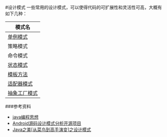 #设计模式
一些常用的设计模式，可以使得代码的可扩展性和灵活性可高，大概有如下几种：

|     模式名    |
|    -----    |
|[单例模式](https://github.com/zhouchaoyuan/ThePlanForMe/blob/master/M1-M2/W5-W8/%E5%8D%95%E4%BE%8B%E6%A8%A1%E5%BC%8F.md)|
|策略模式|
|命令模式|
|[状态模式](https://github.com/zhouchaoyuan/ThePlanForMe/blob/master/M1-M2/W5-W8/%E7%8A%B6%E6%80%81%E6%A8%A1%E5%BC%8F.md)|
|[模板方法](https://github.com/zhouchaoyuan/ThePlanForMe/blob/master/M1-M2/W5-W8/%E6%A8%A1%E6%9D%BF%E6%A8%A1%E5%BC%8F.md)|
|[适配器模式](https://github.com/zhouchaoyuan/ThePlanForMe/blob/master/M1-M2/W5-W8/%E9%80%82%E9%85%8D%E5%99%A8%E6%A8%A1%E5%BC%8F.md)|
|[抽象工厂模式](https://github.com/zhouchaoyuan/ThePlanForMe/blob/master/M1-M2/W5-W8/%E5%B7%A5%E5%8E%82%E6%A8%A1%E5%BC%8F.md)|

###参考资料
- [java编程思想](http://item.jd.com/1215857469.html)
- [Android源码设计模式分析开源项目](https://github.com/simple-android-framework-exchange/android_design_patterns_analysis)
- [Java之美[从菜鸟到高手演变]之设计模式](http://blog.csdn.net/zhangerqing/article/details/8194653)
